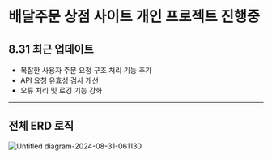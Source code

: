 # 배달주문 상점 사이트 개인 프로젝트 진행중
## 8.31 최근 업데이트

- 복잡한 사용자 주문 요청 구조 처리 기능 추가
- API 요청 유효성 검사 개선
- 오류 처리 및 로깅 기능 강화



---

## 전체 ERD 로직
![Untitled diagram-2024-08-31-061130](https://github.com/user-attachments/assets/10ba8741-e513-4c62-a604-dca86ebec568)

